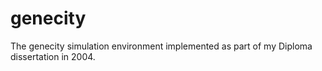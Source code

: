 # genecity
The genecity simulation environment implemented as part of my Diploma dissertation in 2004.
